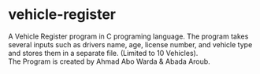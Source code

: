 # vehicle-register
A Vehicle Register program in C programing language. The program takes several inputs such as drivers name, age, license number, and vehicle type and stores them in a separate file. (Limited to 10 Vehicles). <br>
The Program is created by Ahmad Abo Warda & Abada Aroub.
